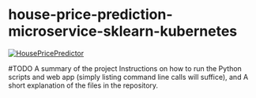 # house-price-prediction-microservice-sklearn-kubernetes
[![HousePricePredictor](https://circleci.com/gh/tomlui2010/house-price-prediction-microservice-sklearn-kubernetes.svg?style=svg)](https://circleci.com/gh/tomlui2010/house-price-prediction-microservice-sklearn-kubernetes)


#TODO
A summary of the project
Instructions on how to run the Python scripts and web app (simply listing command line calls will suffice), and
A short explanation of the files in the repository.